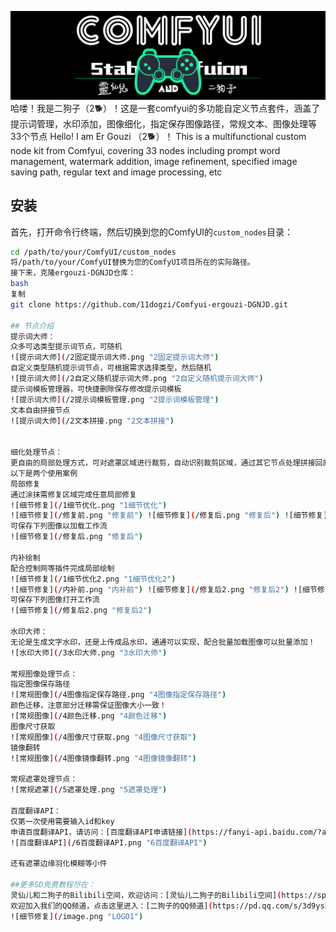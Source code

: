 ![灵仙儿和二狗子](docs/LOGO2.png "LOGO2")
哈喽！我是二狗子（2🐕）！这是一套comfyui的多功能自定义节点套件，涵盖了提示词管理，水印添加，图像细化，指定保存图像路径，常规文本、图像处理等33个节点
Hello! I am Er Gouzi （2🐕）！ This is a multifunctional custom node kit from Comfyui, covering 33 nodes including prompt word management, watermark addition, image refinement, specified image saving path, regular text and image processing, etc
## 安装
首先，打开命令行终端，然后切换到您的ComfyUI的`custom_nodes`目录：
   ```bash
   cd /path/to/your/ComfyUI/custom_nodes
将/path/to/your/ComfyUI替换为您的ComfyUI项目所在的实际路径。
接下来，克隆ergouzi-DGNJD仓库：
bash
复制
git clone https://github.com/11dogzi/Comfyui-ergouzi-DGNJD.git

## 节点介绍
提示词大师：
众多可选类型提示词节点，可随机
![提示词大师](/2固定提示词大师.png "2固定提示词大师")
自定义类型随机提示词节点，可根据需求选择类型，然后随机
![提示词大师](/2自定义随机提示词大师.png "2自定义随机提示词大师")
提示词模板管理器，可快捷删除保存修改提示词模板
![提示词大师](/2提示词模板管理.png "2提示词模板管理")
文本自由拼接节点
![提示词大师](/2文本拼接.png "2文本拼接")


细化处理节点：
更自由的局部处理方式，可对遮罩区域进行裁剪，自动识别裁剪区域，通过其它节点处理拼接回原图，配合语义分割等效果更佳！
以下是两个使用案例
局部修复
通过涂抹需修复区域完成任意局部修复
![细节修复](/1细节优化.png "1细节优化")
![细节修复](/修复前.png "修复前") ![细节修复](/修复后.png "修复后") ![细节修复](/局部修复前.png "局部修复前") ![细节修复](/局部修复前.png "局部修复后")
可保存下列图像以加载工作流
![细节修复](/修复后.png "修复后")

内补绘制
配合控制网等插件完成局部绘制
![细节修复](/1细节优化2.png "1细节优化2")
![细节修复](/内补前.png "内补前") ![细节修复](/修复后2.png "修复后2") ![细节修复](/内补.png "内补") ![细节修复](/内补后.png "内补后")
可保存下列图像打开工作流
![细节修复](/修复后2.png "修复后2")

水印大师：
无论是生成文字水印，还是上传成品水印，通通可以实现，配合批量加载图像可以批量添加！
![水印大师](/3水印大师.png "3水印大师")

常规图像处理节点：
指定图像保存路径
![常规图像](/4图像指定保存路径.png "4图像指定保存路径")
颜色迁移，注意部分迁移需保证图像大小一致！
![常规图像](/4颜色迁移.png "4颜色迁移")
图像尺寸获取
![常规图像](/4图像尺寸获取.png "4图像尺寸获取")
镜像翻转
![常规图像](/4图像镜像翻转.png "4图像镜像翻转")

常规遮罩处理节点：
![常规遮罩](/5遮罩处理.png "5遮罩处理")

百度翻译API：
仅第一次使用需要输入id和key
申请百度翻译API，请访问：[百度翻译API申请链接](https://fanyi-api.baidu.com/?aldtype=16047&ext_channel=Aldtype&fr=pcHeader)
![百度翻译API](/6百度翻译API.png "6百度翻译API")

还有遮罩边缘羽化模糊等小件

##更多SD免费教程尽在：
灵仙儿和二狗子的Bilibili空间，欢迎访问：[灵仙儿二狗子的Bilibili空间](https://space.bilibili.com/19723588?spm_id_from=333.1007.0.0)
欢迎加入我们的QQ频道，点击这里进入：[二狗子的QQ频道](https://pd.qq.com/s/3d9ys5wpr)
![细节修复](/image.png "LOGO1")














